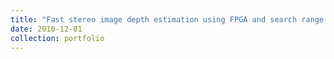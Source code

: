 ```yaml
---
title: "Fast stereo image depth estimation using FPGA and search range reduction"
date: 2010-12-01
collection: portfolio
---
```


